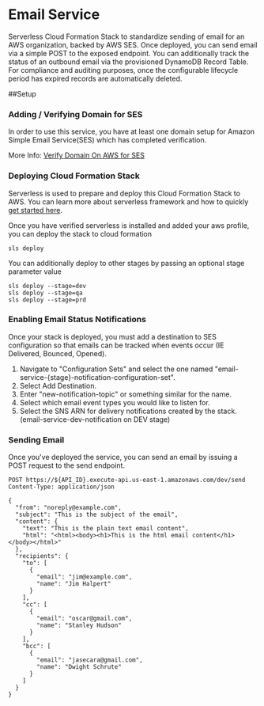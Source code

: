 # Email Service

Serverless Cloud Formation Stack to standardize sending of email for an AWS organization, backed by AWS SES. 
Once deployed, you can send email via a simple POST to the exposed endpoint. You can additionally track the status of an
outbound email via the provisioned DynamoDB Record Table. For compliance and auditing purposes, once the configurable 
lifecycle period has expired records are automatically deleted.

##Setup

### Adding / Verifying Domain for SES
In order to use this service, you have at least one domain setup for Amazon Simple Email Service(SES) which has completed verification.

More Info: [Verify Domain On AWS for SES](https://docs.aws.amazon.com/ses/latest/DeveloperGuide/verify-domains.html)

### Deploying Cloud Formation Stack
Serverless is used to prepare and deploy this Cloud Formation Stack to AWS.
You can learn more about serverless framework and how to quickly [get started here](https://www.serverless.com/framework/docs/getting-started/).
 
Once you have verified serverless is installed and added your aws profile, you can deploy the stack to cloud formation

```
sls deploy
```

You can additionally deploy to other stages by passing an optional stage parameter value
```
sls deploy --stage=dev
sls deploy --stage=qa
sls deploy --stage=prd
```

### Enabling Email Status Notifications
Once your stack is deployed, you must add a destination to SES configuration so that emails can be tracked
when events occur (IE Delivered, Bounced, Opened).

1. Navigate to "Configuration Sets" and select the one named "email-service-{stage}-notification-configuration-set".
2. Select Add Destination.
3. Enter "new-notification-topic" or something similar for the name.
4. Select which email event types you would like to listen for.
5. Select the SNS ARN for delivery notifications created by the stack. (email-service-dev-notification on DEV stage)

### Sending Email

Once you've deployed the service, you can send an email by issuing a POST request to the send endpoint.

```
POST https://${API_ID}.execute-api.us-east-1.amazonaws.com/dev/send
Content-Type: application/json

{
  "from": "noreply@example.com",
  "subject": "This is the subject of the email",
  "content": {
    "text": "This is the plain text email content",
    "html": "<html><body><h1>This is the html email content</h1></body></html>"
  },
  "recipients": {
    "to": [
      {
        "email": "jim@example.com",
        "name": "Jim Halpert"
      }
    ],
    "cc": [
      {
        "email": "oscar@gmail.com",
        "name": "Stanley Hudson"
      }
    ],
    "bcc": [
      {
        "email": "jasecara@gmail.com",
        "name": "Dwight Schrute"
      }
    ]
  }
}

```